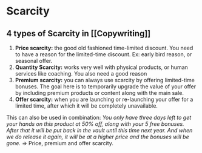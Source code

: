 # Scarcity

## 4 types of Scarcity in [[Copywriting]]

1. **Price scarcity:** the good old fashioned time-limited discount. You need to have a reason for the limited-time discount. Ex: early bird reason, or seasonal offer.
2. **Quantity Scarcity:** works very well with physical products, or human services like coaching. You also need a good reason 
3. **Premium scarcity:** you can always use scarcity by offering limited-time bonuses. The goal here is to temporarily upgrade the value of your offer by including premium products or content along with the main sale.
4. **Offer scarcity:** when you are launching or re-launching your offer for a limited time, after which it will be completely unavailable.


This can also be used in combination: 
*You only have three days left to get your hands on this product at 50% off, along with your 5 free bonuses. After that it will be put back in the vault until this time next year. And when we do release it again, it will be at a higher price and the bonuses will be gone.* => Price, premium and offer scarcity.